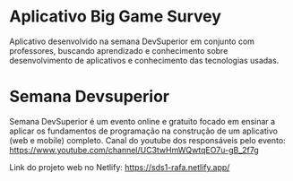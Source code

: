 # Aplicativo Big Game Survey
Aplicativo desenvolvido na semana DevSuperior em conjunto com professores, buscando aprendizado e conhecimento sobre desenvolvimento de aplicativos e conhecimento das tecnologias usadas.

# Semana Devsuperior
Semana DevSuperior é um evento online e gratuito focado em ensinar a aplicar os fundamentos de programação na construção de um aplicativo (web e mobile) completo.
Canal do youtube dos responsáveis pelo evento: https://www.youtube.com/channel/UC3twHmWQwtqEO7u-gB_2f7g

Link do projeto web no Netlify: 
https://sds1-rafa.netlify.app/

